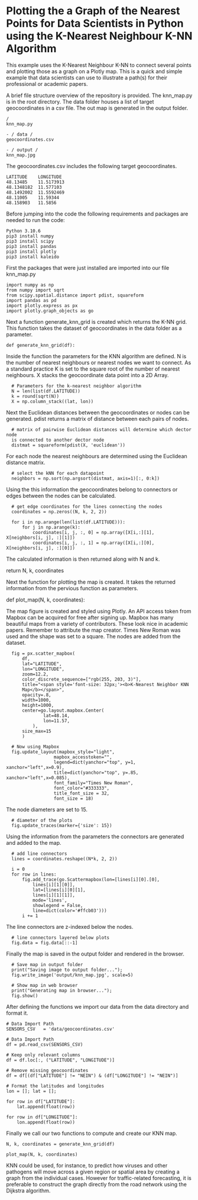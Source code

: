 # Plotting the a Graph of the Nearest Points for Data Scientists in Python using the K-Nearest Neighbour K-NN Algorithm

This example uses the K-Nearest Neighbour K-NN to connect several points and plotting those as a graph on a Plotly map. This is a quick and simple example that data scientists can use to illustrate a path(s) for their professional or academic papers.

A brief file structure overview of the repository is provided. The knn_map.py is in the root directory. The data folder houses a list of target geocoordinates in a csv file. The out map is generated in the output folder.

    /
    knn_map.py

    - / data /
    geocoordinates.csv

    - / output /
    knn_map.jpg
  
The geocoordinates.csv includes the following target geocoordinates.

    LATITUDE	LONGITUDE
    48.13485	11.5173913
    48.1348182	11.577103
    48.1492002	11.5592469
    48.11005	11.59344
    48.158903	11.5856
  
Before jumping into the code the following requirements and packages are needed to run the code:

    Python 3.10.6
    pip3 install numpy
    pip3 install scipy
    pip3 install pandas
    pip3 install plotly
    pip3 install kaleido

First the packages that were just installed are imported into our file knn_map.py

    import numpy as np
    from numpy import sqrt 
    from scipy.spatial.distance import pdist, squareform
    import pandas as pd
    import plotly.express as px
    import plotly.graph_objects as go

Next a function generate_knn_grid is created which returns the K-NN grid. This function takes the dataset of geocoordinates in the data folder as a parameter.

    def generate_knn_grid(df): 

Inside the function the parameters for the KNN algorithm are defined. N is the number of nearest neighbours or nearest nodes we want to connect. As a standard practice K is set to the square root of the number of nearest neighbours. X stacks the geocoordinate data point into a 2D Array.

      # Parameters for the k-nearest neighbor algorithm
      N = len(list(df.LATITUDE))
      k = round(sqrt(N))
      X = np.column_stack((lat, lon))

Next the Euclidean distances between the geocoordinates or nodes can be generated. pdist returns a matrix of distance between each pairs of nodes.

      # matrix of pairwise Euclidean distances will determine which dector node 
      is connected to another dector node
      distmat = squareform(pdist(X, 'euclidean'))

For each node the nearest neighbours are determined using the Euclidean distance matrix.

      # select the kNN for each datapoint
      neighbors = np.sort(np.argsort(distmat, axis=1)[:, 0:k])

Using the this information the geocoordinates belong to connectors or edges between the nodes can be calculated.

      # get edge coordinates for the lines connecting the nodes
      coordinates = np.zeros((N, k, 2, 2))

      for i in np.arange(len(list(df.LATITUDE))):
          for j in np.arange(k):
              coordinates[i, j, :, 0] = np.array([X[i,:][1], X[neighbors[i, j], :][1]])
              coordinates[i, j, :, 1] = np.array([X[i,:][0], X[neighbors[i, j], :][0]])

The calculated information is then returned along with N and k.

  return N, k, coordinates

Next the function for plotting the map is created. It takes the returned information from the pervious function as parameters.

  def plot_map(N, k, coordinates):

The map figure is created and styled using Plotly. An API access token from Mapbox can be acquired for free after signing up. Mapbox has many beautiful maps from a variety of contributors. These look nice in academic papers. Remember to attribute the map creator. Times New Roman was used and the shape was set to a square. The nodes are added from the dataset.

      fig = px.scatter_mapbox(
          df, 
          lat="LATITUDE", 
          lon="LONGITUDE", 
          zoom=12.2,
          color_discrete_sequence=["rgb(255, 203, 3)"],
          title="<span style='font-size: 32px;'><b>K-Nearest Neighbor KNN
          Map</b></span>",
          opacity=.8,
          width=1000,
          height=1000,
          center=go.layout.mapbox.Center(
                  lat=48.14,
                  lon=11.57,
              ),
          size_max=15
          )

      # Now using Mapbox
      fig.update_layout(mapbox_style="light", 
                      mapbox_accesstoken="",
                      legend=dict(yanchor="top", y=1, xanchor="left",x=0.9),
                      title=dict(yanchor="top", y=.85, xanchor="left",x=0.085),
                      font_family="Times New Roman",
                      font_color="#333333",
                      title_font_size = 32,
                      font_size = 18)

The node diameters are set to 15.

      # diameter of the plots 
      fig.update_traces(marker={'size': 15})

Using the information from the parameters the connectors are generated and added to the map.

      # add line connectors
      lines = coordinates.reshape((N*k, 2, 2))

      i = 0
      for row in lines:
          fig.add_trace(go.Scattermapbox(lon=[lines[i][0].[0],
              lines[i][1][0]], 
              lat=[lines[i][0][1],
              lines[i][1][1]], 
              mode='lines', 
              showlegend = False, 
              line=dict(color='#ffcb03')))
          i += 1

The line connectors are z-indexed below the nodes.

      # line connectors layered below plots    
      fig.data = fig.data[::-1]  

Finally the map is saved in the output folder and rendered in the browser.

      # Save map in output folder
      print("Saving image to output folder...");
      fig.write_image('output/knn_map.jpg', scale=5)

      # Show map in web browser
      print("Generating map in browser...");
      fig.show()

After defining the functions we import our data from the data directory and format it.

    # Data Import Path
    SENSORS_CSV   = 'data/geocoordinates.csv'
    
    # Data Import Path
    df = pd.read_csv(SENSORS_CSV)
    
    # Keep only relevant columns
    df = df.loc[:, ("LATITUDE", "LONGITUDE")]
    
    # Remove missing geocoordinates
    df = df[(df["LATITUDE"] != "NEIN") & (df["LONGITUDE"] != "NEIN")]
    
    # Format the latitudes and longitudes
    lon = []; lat = [];
    
    for row in df["LATITUDE"]:
        lat.append(float(row))
        
    for row in df["LONGITUDE"]:
        lon.append(float(row))

Finally we call our two functions to compute and create our KNN map.

    N, k, coordinates = generate_knn_grid(df)

    plot_map(N, k, coordinates)

KNN could be used, for instance, to predict how viruses and other pathogens will move across a given region or spatial area by creating a graph from the individual cases. However for traffic-related forecasting, it is preferable to construct the graph directly from the road network using the Dijkstra algorithm.
